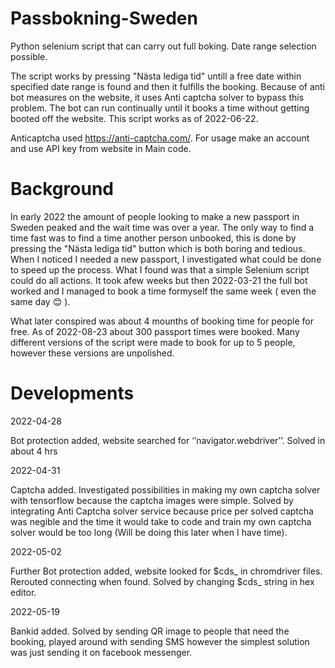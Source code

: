 # Passbokning-Sweden 
Python selenium script that can carry out full boking. Date range selection possible. 

  
The script works by pressing "Nästa lediga tid" untill a free date within specified date range is found and then it fulfills the booking. Because of anti bot measures on the website, it uses Anti captcha solver to bypass this problem. The bot can run continually until it books a time without getting booted off the website. 
This script works as of 2022-06-22.  

Anticaptcha used https://anti-captcha.com/. For usage make an account and use API key from website in Main code. 


# Background 
In early 2022 the amount of people looking to make a new passport in Sweden peaked and the wait time was over a year. The only way to find a time fast was to find a time another person unbooked, this is done by pressing the "Nästa lediga tid" button which is both boring and tedious. When I noticed I needed a new passport, I investigated what could be done to speed up the process. What I found was that a simple Selenium script could do all actions. It took afew weeks but then 2022-03-21 the full bot worked and I managed to book a time formyself the same week ( even the same day 😊 ).  

What later conspired was about 4 mounths of booking time for people for free. As of 2022-08-23 about 300 passport times were booked. Many different versions of the script were made to book for up to 5 people, however these versions are unpolished. 

 

# Developments
2022-04-28 

Bot protection added, website searched for ‘’navigator.webdriver’’. Solved in about 4 hrs 

2022-04-31 

Captcha added. Investigated possibilities in making my own captcha solver with tensorflow because the captcha images were simple. Solved by integrating Anti Captcha solver service because price per solved captcha was negible and the time it would take to code and train my own captcha solver would be too long (Will be doing this later when I have time). 

2022-05-02 

Further Bot protection added, website looked for $cds_ in chromdriver files. Rerouted connecting when found. Solved by changing $cds_ string in hex editor. 

2022-05-19  

Bankid added. Solved by sending QR image to people that need the booking, played around with sending SMS however the simplest solution was just sending it on facebook messenger. 

